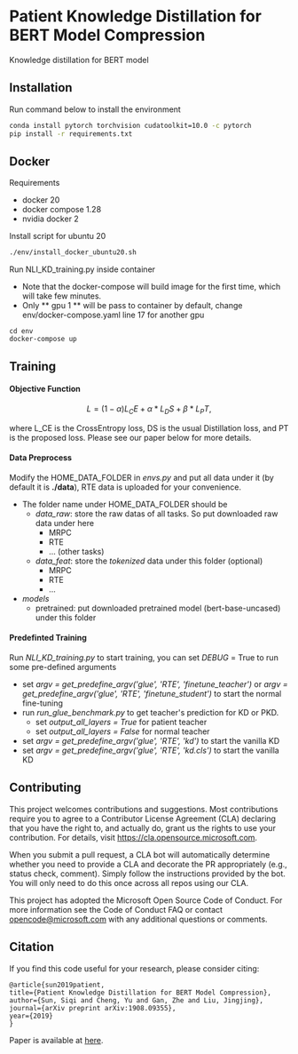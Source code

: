 # Patient Knowledge Distillation for BERT Model Compression
Knowledge distillation for BERT model


## Installation
Run command below to install the environment
```bash
conda install pytorch torchvision cudatoolkit=10.0 -c pytorch
pip install -r requirements.txt
```

## Docker
Requirements
  - docker 20
  - docker compose 1.28
  - nvidia docker 2

Install script for ubuntu 20

```bash
./env/install_docker_ubuntu20.sh
```

Run NLI_KD_training.py inside container
- Note that the docker-compose will build image for the first time, which will take few minutes.
- Only ** gpu 1 ** will be pass to container by default, change env/docker-compose.yaml line 17 for another gpu
```
cd env
docker-compose up
```


## Training
#### Objective Function
```math
L = (1 - \alpha) L_CE + \alpha * L_DS + \beta * L_PT,
```
where L_CE is the CrossEntropy loss, DS is the usual Distillation loss, and PT is the proposed loss. Please see our paper below for more details.

#### Data Preprocess
Modify the HOME_DATA_FOLDER in *envs.py* and put all data under it (by default it is **./data**), RTE data is uploaded for your convenience.

* The folder name under HOME_DATA_FOLDER should be 
  * *data_raw*: store the raw datas of all tasks. So put downloaded raw data under here
    * MRPC
    * RTE 
    * ... (other tasks)
  * *data_feat*: store the *tokenized* data under this folder (optional)
    * MRPC
    * RTE 
    * ...
 * *models*
   * pretrained: put downloaded pretrained model (bert-base-uncased) under this folder
   
#### Predefinted Training 
Run *NLI_KD_training.py* to start training, you can set *DEBUG* = True to run some pre-defined arguments
  * set *argv = get_predefine_argv('glue', 'RTE', 'finetune_teacher')* or *argv = get_predefine_argv('glue', 'RTE', 'finetune_student')* to start the normal fine-tuning
  * run *run_glue_benchmark.py* to get teacher's prediction for KD or PKD. 
    * set *output_all_layers = True* for patient teacher
    * set *output_all_layers = False* for normal teacher
  * set *argv = get_predefine_argv('glue', 'RTE', 'kd')* to start the vanilla KD
  * set *argv = get_predefine_argv('glue', 'RTE', 'kd.cls')* to start the vanilla KD
  
## Contributing
This project welcomes contributions and suggestions. Most contributions require you to agree to a Contributor License Agreement (CLA) declaring that you have the right to, and actually do, grant us the rights to use your contribution. For details, visit https://cla.opensource.microsoft.com.

When you submit a pull request, a CLA bot will automatically determine whether you need to provide a CLA and decorate the PR appropriately (e.g., status check, comment). Simply follow the instructions provided by the bot. You will only need to do this once across all repos using our CLA.

This project has adopted the Microsoft Open Source Code of Conduct. For more information see the Code of Conduct FAQ or contact opencode@microsoft.com with any additional questions or comments.


## Citation
If you find this code useful for your research, please consider citing:

    @article{sun2019patient,
    title={Patient Knowledge Distillation for BERT Model Compression},
    author={Sun, Siqi and Cheng, Yu and Gan, Zhe and Liu, Jingjing},
    journal={arXiv preprint arXiv:1908.09355},
    year={2019}
    }

Paper is available at [here](https://arxiv.org/abs/1908.09355).  
